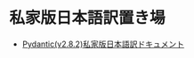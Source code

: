 # 私家版日本語訳置き場

* [Pydantic(v2.8.2)私家版日本語訳ドキュメント](https://yodai-yodai.github.io/translated/pydantic-docs-ja/)
